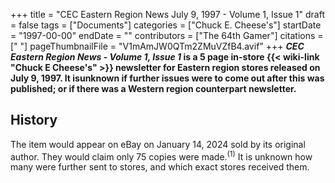 +++
title = "CEC Eastern Region News July 9, 1997 - Volume 1, Issue 1"
draft = false
tags = ["Documents"]
categories = ["Chuck E. Cheese's"]
startDate = "1997-00-00"
endDate = ""
contributors = ["The 64th Gamer"]
citations = [" [](https://www.ebay.com/itm/296217019958?)"]
pageThumbnailFile = "V1mAmJW0QTm2ZMuVZfB4.avif"
+++
***CEC Eastern Region News - Volume 1, Issue 1* is a 5 page in-store {{< wiki-link "Chuck E Cheese's" >}} newsletter for Eastern region stores released on July 9, 1997.
It isunknown if further issues were to come out after this was published; or if there was a Western region counterpart newsletter.**

## History

The item would appear on eBay on January 14, 2024 sold by its original author. They would claim only 75 copies were made.<sup>(1)</sup> It is unknown how many were further sent to stores, and which exact stores received them.
